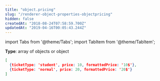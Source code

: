 ```yaml
---
title: "object.pricing"
slug: "/renderer-object-properties-objectpricing"
hidden: false
createdAt: "2018-08-24T07:58:59.700Z"
updatedAt: "2019-04-16T00:05:43.244Z"
---
```


import Tabs from '@theme/Tabs';
import TabItem from '@theme/TabItem';

**Type**: array of objects or object

```json
[
  {ticketType: 'student', price: 10, formattedPrice: '10$'},
  {ticketType: 'normal', price: 20, formattedPrice: '20$'}
]
```

